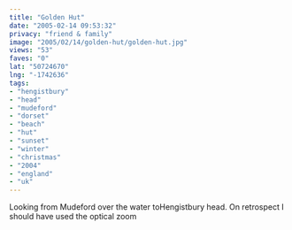```yaml
---
title: "Golden Hut"
date: "2005-02-14 09:53:32"
privacy: "friend & family"
image: "2005/02/14/golden-hut/golden-hut.jpg"
views: "53"
faves: "0"
lat: "50724670"
lng: "-1742636"
tags:
- "hengistbury"
- "head"
- "mudeford"
- "dorset"
- "beach"
- "hut"
- "sunset"
- "winter"
- "christmas"
- "2004"
- "england"
- "uk"
---
```

Looking from Mudeford over the water toHengistbury head. On retrospect I should have used the optical zoom <a href="/photos/2007/08/03/flick-vs-zooomr"></a>
